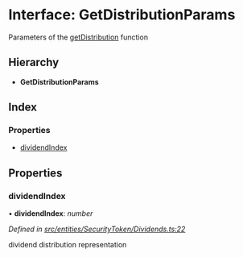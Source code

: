 # Interface: GetDistributionParams

Parameters of the [getDistribution](../classes/_entities_securitytoken_dividends_.dividends.md#getdistribution) function

## Hierarchy

* **GetDistributionParams**

## Index

### Properties

* [dividendIndex](_entities_securitytoken_dividends_.getdistributionparams.md#dividendindex)

## Properties

###  dividendIndex

• **dividendIndex**: *number*

*Defined in [src/entities/SecurityToken/Dividends.ts:22](https://github.com/PolymathNetwork/polymath-sdk/blob/45453ad/src/entities/SecurityToken/Dividends.ts#L22)*

dividend distribution representation
